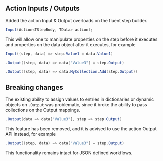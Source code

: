
## Action Inputs / Outputs

Added the action Input & Output overloads on the fluent step builder.

```c#
Input(Action<TStepBody, TData> action);
```

This will allow one to manipulate properties on the step before it executes and properties on the data object after it executes, for example

```c#
Input((step, data) => step.Value1 = data.Value1)
```

```c#
.Output((step, data) => data["Value3"] = step.Output)
```

```c#
.Output((step, data) => data.MyCollection.Add(step.Output))
```

## Breaking changes

The existing ability to assign values to entries in dictionaries or dynamic objects on `.Output` was problematic, 
since it broke the ability to pass collections on the Output mappings.


```c#
.Output(data => data["Value3"], step => step.Output)
```

This feature has been removed, and it is advised to use the action Output API instead, for example


```c#
.Output((step, data) => data["Value3"] = step.Output)
```

This functionality remains intact for JSON defined workflows.